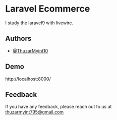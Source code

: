
# Laravel Ecommerce
I study the laravel9 with livewire.




## Authors

- [@ThuzarMyint10](https://github.com/ThuzarMyint10)


## Demo

http://localhost:8000/


## Feedback

If you have any feedback, please reach out to us at thuzarmyint795@gmail.com

